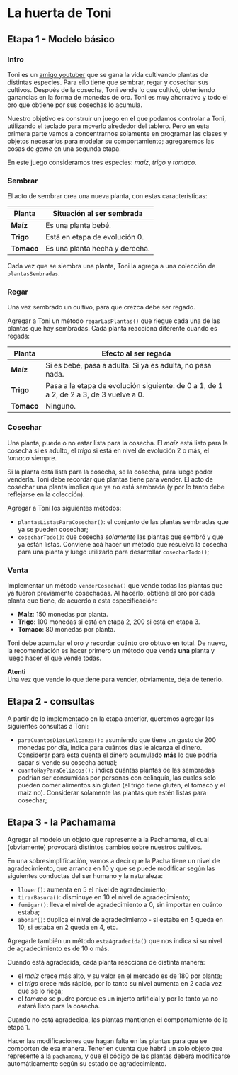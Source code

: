 # La huerta de Toni

## Etapa 1 - Modelo básico

### Intro
Toni es un [amigo youtuber](https://www.youtube.com/channel/UC8nVWi8L7fPCjOMpSSNAM0Q) que se gana la vida cultivando plantas de distintas especies.
Para ello tiene que sembrar, regar y cosechar sus cultivos. Después de la cosecha, Toni vende lo que cultivó, obteniendo ganancias en la forma de monedas de oro.
Toni es muy ahorrativo y todo el oro que obtiene por sus cosechas lo acumula.

Nuestro objetivo es construir un juego en el que podamos controlar a Toni, utilizando el teclado para moverlo alrededor del tablero. Pero en esta primera parte vamos a concentrarnos solamente en programar las clases y objetos necesarios para modelar su comportamiento; agregaremos las cosas de _game_ en una segunda etapa.

En este juego consideramos tres especies: _maíz_, _trigo_ y _tomaco_.

### Sembrar
El acto de sembrar crea una nueva planta, con estas características:  

| Planta | Situación al ser sembrada |
|---|---|
| **Maíz**   | Es una planta bebé. |
| **Trigo**  | Está en etapa de evolución 0. |
| **Tomaco** | Es una planta hecha y derecha. |

Cada vez que se siembra una planta, Toni la agrega a una colección de `plantasSembradas`.

### Regar
Una vez sembrado un cultivo, para que crezca debe ser regado.

Agregar a Toni un método `regarLasPlantas()` que riegue cada una de las plantas que hay sembradas.
Cada planta reacciona diferente cuando es regada:

| Planta | Efecto al ser regada |
|---|---|
| **Maíz**   | Si es bebé, pasa a adulta. Si ya es adulta, no pasa nada. |
| **Trigo**  | Pasa a la etapa de evolución siguiente: de 0 a 1, de 1 a 2, de 2 a 3, de 3 vuelve a 0. |
| **Tomaco** | Ninguno. |

### Cosechar
Una planta, puede o no estar lista para la cosecha. El _maíz_ está listo para la cosecha si es adulto, el _trigo_ si está en nivel de evolución 2 o más, el _tomaco_ siempre.

Si la planta está lista para la cosecha, se la cosecha, para luego poder venderla. Toni debe recordar qué plantas tiene para vender. El acto de cosechar una planta implica que ya no está sembrada (y por lo tanto debe reflejarse en la colección).

Agregar a Toni los siguientes métodos:
* `plantasListasParaCosechar()`: el conjunto de las plantas sembradas que ya se pueden cosechar;
* `cosecharTodo()`: que cosecha _solamente_ las plantas que sembró y que ya están listas. Conviene acá hacer un método que resuelva la cosecha para una planta y luego utilizarlo para desarrollar `cosecharTodo()`;

### Venta
Implementar un método `venderCosecha()` que vende todas las plantas que ya fueron previamente cosechadas. Al hacerlo, obtiene el oro por cada planta que tiene, de acuerdo a esta especificación:
- **Maíz**: 150 monedas por planta.
- **Trigo**: 100 monedas si está en etapa 2, 200 si está en etapa 3.
- **Tomaco**: 80 monedas por planta.

Toni debe acumular el oro y recordar cuánto oro obtuvo en total. De nuevo, la recomendación es hacer primero un método que venda **una** planta y luego hacer el que vende todas.

**Atenti**  
Una vez que vende lo que tiene para vender, obviamente, deja de tenerlo.

## Etapa 2 - consultas

A partir de lo implementado en la etapa anterior, queremos agregar las siguientes consultas a Toni:

* `paraCuantosDiasLeAlcanza():` asumiendo que tiene un gasto de 200 monedas por día, indica para cuántos días le alcanza el dinero. Considerar para esta cuenta el dinero acumulado **más** lo que podría sacar si vende su cosecha actual;
* `cuantoHayParaCeliacos():` indica cuántas plantas de las sembradas podrían ser consumidas por personas con celiaquía, las cuales solo pueden comer alimentos sin gluten (el trigo tiene gluten, el tomaco y el maíz no). Considerar solamente las plantas que estén listas para cosechar;

## Etapa 3 - la Pachamama

Agregar al modelo un objeto que represente a la Pachamama, el cual (obviamente) provocará distintos cambios sobre nuestros cultivos.

En una sobresimplificación, vamos a decir que la Pacha tiene un nivel de agradecimiento, que arranca en 10 y que se puede modificar según las siguientes conductas del ser humano y la naturaleza:

* `llover()`: aumenta en 5 el nivel de agradecimiento;
* `tirarBasura()`: disminuye en 10 el nivel de agradecimiento;
* `fumigar()`: lleva el nivel de agradecimiento a 0, sin importar en cuánto estaba;
* `abonar()`: duplica el nivel de agradecimiento - si estaba en 5 queda en 10, si estaba en 2 queda en 4, etc.

Agregarle también un método `estaAgradecida()` que nos indica si su nivel de agradecimiento es de 10 o más.

Cuando está agradecida, cada planta reacciona de distinta manera:
* el _maíz_ crece más alto, y su valor en el mercado es de 180 por planta;
* el _trigo_ crece más rápido, por lo tanto su nivel aumenta en 2 cada vez que se lo riega;
* el _tomaco_ se pudre porque es un injerto artificial y por lo tanto ya no estará listo para la cosecha.

Cuando no está agradecida, las plantas mantienen el comportamiento de la etapa 1.

Hacer las modificaciones que hagan falta en las plantas para que se comporten de esa manera. Tener en cuenta que habrá un solo objeto que represente a la `pachamama`, y que el código de las plantas deberá modificarse automáticamente según su estado de agradecimiento.
